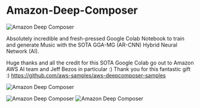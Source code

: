 # Amazon-Deep-Composer

![Amazon Deep Composer](https://github.com/asigalov61/Amazon-Deep-Composer/blob/master/Final%20Samples/Amazon%20Deep%20Composer%20(3).png?raw=true)

Absolutely incredible and fresh-pressed Google Colab Notebook to train and generate Music with the SOTA GGA-MG (AR-CNN) Hybrid Neural Network (AI).

Huge thanks and all the credit for this SOTA Google Colab go out to Amazon AWS AI team and Jeff Bezos in particular :) Thank you for this fantastic gift :)
https://github.com/aws-samples/aws-deepcomposer-samples

![Amazon Deep Composer](https://github.com/asigalov61/Amazon-Deep-Composer/blob/master/Final%20Samples/Amazon%20Deep%20Composer%20(4).png?raw=true)

![Amazon Deep Composer](https://github.com/asigalov61/Amazon-Deep-Composer/blob/master/Final%20Samples/Amazon%20Deep%20Composer%20(2).png?raw=true)
![Amazon Deep Composer](https://github.com/asigalov61/Amazon-Deep-Composer/blob/master/Final%20Samples/Amazon%20Deep%20Composer%20(1).png?raw=true)
